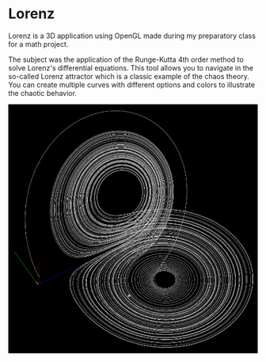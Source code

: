 # Lorenz

Lorenz is a 3D application using OpenGL made during my preparatory class for a math project.

The subject was the application of the Runge-Kutta 4th order method to solve Lorenz's differential equations. This tool
allows you to navigate in the so-called Lorenz attractor which is a classic example of the chaos theory. You can create
multiple curves with different options and colors to illustrate the chaotic behavior.

![Screenshot](/images/screenshot.png?raw=true)


